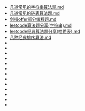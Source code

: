 
- [几道常见的字符串算法题.md](几道常见的字符串算法题.md)
- [几道常见的链表算法题.md](几道常见的链表算法题.md)
- [剑指offer部分编程题.md](剑指offer部分编程题.md)
- [leetcode算法题分享(字符串).md](leetcode算法题分享(字符串).md)
- [leetcode经典算法题分享(哈希表).md](leetcode经典算法题分享(哈希表).md)
- [八种经典排序算法.md](八种经典排序算法.md)
- []()
- []()
- []()
- []()
- []()
- []()
- []()
- []()
- []()
- []()
- []()
- []()
- []()

 
